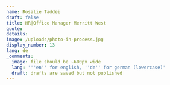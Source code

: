 ```yaml
---
name: Rosalie Taddei
draft: false
title: HR|Office Manager Merritt West
quote:
details:
image: /uploads/photo-in-process.jpg
display_number: 13
lang: de
_comments:
  image: file should be ~600px wide
  lang: '''en'' for english, ''de'' for german (lowercase)'
  draft: drafts are saved but not published
---
```

